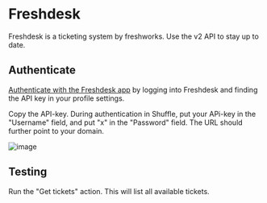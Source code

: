 # Freshdesk 
Freshdesk is a ticketing system by freshworks. Use the v2 API to stay up to date. 

## Authenticate
[Authenticate with the Freshdesk app](https://support.freshdesk.com/en/support/solutions/articles/215517-how-to-find-your-api-key) by logging into Freshdesk and finding the API key in your profile settings.

Copy the API-key. During authentication in Shuffle, put your APi-key in the "Username" field, and put "x" in the "Password" field. The URL should further point to your domain.

![image](https://user-images.githubusercontent.com/5719530/184735897-fafaeb2d-a947-4dd3-b256-b5da6a8e7c24.png)

## Testing
Run the "Get tickets" action. This will list all available tickets.
